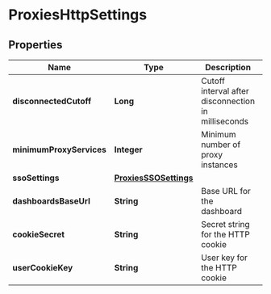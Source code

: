 # ProxiesHttpSettings

## Properties
Name | Type | Description | Notes
------------ | ------------- | ------------- | -------------
**disconnectedCutoff** | **Long** | Cutoff interval after disconnection in milliseconds | 
**minimumProxyServices** | **Integer** | Minimum number of proxy instances | 
**ssoSettings** | [**ProxiesSSOSettings**](ProxiesSSOSettings.md) |  | 
**dashboardsBaseUrl** | **String** | Base URL for the dashboard | 
**cookieSecret** | **String** | Secret string for the HTTP cookie | 
**userCookieKey** | **String** | User key for the HTTP cookie | 
